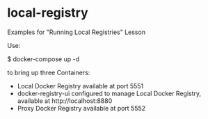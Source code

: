# local-registry
Examples for "Running Local Registries" Lesson

Use:

$ docker-compose up -d

to bring up three Containers:

- Local Docker Registry available at port 5551
- docker-registry-ui configured to manage Local Docker Registry, available at http://localhost:8880
- Proxy Docker Registry available at port 5552
